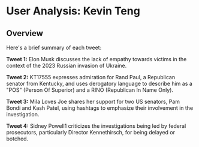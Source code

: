 # User Analysis: Kevin Teng

## Overview

Here's a brief summary of each tweet:

**Tweet 1:** Elon Musk discusses the lack of empathy towards victims in the context of the 2023 Russian invasion of Ukraine.

**Tweet 2:** KT17555 expresses admiration for Rand Paul, a Republican senator from Kentucky, and uses derogatory language to describe him as a "POS" (Person Of Superior) and a RINO (Republican In Name Only).

**Tweet 3:** Mila Loves Joe shares her support for two US senators, Pam Bondi and Kash Patel, using hashtags to emphasize their involvement in the investigation.

**Tweet 4:** Sidney Powell1 criticizes the investigations being led by federal prosecutors, particularly Director Kennethirsch, for being delayed or botched.